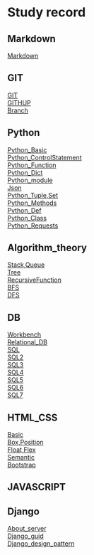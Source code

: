 # Study record

## Markdown
[Markdown](.././markdown/markdown.md)

## GIT
[GIT](./GIT/GIT.md)<Br>
[GITHUP](./GIT/GITHUB.md.md)<Br>
[Branch](./GIT/Branch.md.md.md)

## Python
[Python_Basic](./Python/Python_Basic.md)<Br>
[Python_ControlStatement](./Python/Python_ControlStatement.md.md)<Br>
[Python_Function](./Python/Python_Function.md)<Br>
[Python_Dict](./Python/Python_Dict.md)<Br>
[Python_module](./Python/Python_module.md)<Br>
[Json](./Python/JSON.md.md)<Br>
[Python_Tuple,Set](./Python/Python_Tuple%2CSet.md)<Br> 
[Python_Methods](./Python/Python_Methods.md)<Br> 
[Python_Def](./Python/Python_Def.md)<Br> 
[Python_Class](./Python/Python_Class.md)<Br> 
[Python_Requests](./Python/Python_Requests.md)<Br> 

## Algorithm_theory
[Stack,Queue](./algorithm_theory/Stack_Queue.md)<br>
[Tree](./algorithm_theory/Tree.md)<br>
[RecursiveFunction](./algorithm_theory/RecursiveFunction.md)<br>
[BFS](./algorithm_theory/BFS.md)<br>
[DFS](./algorithm_theory/DFS.md)<br>

## DB
[Workbench](./DB/Workbench.md)<br>
[Relational_DB](./DB/Relational_DB.md)<br>
[SQL](./DB/SQL.md)<br>
[SQL2](./DB/SQL2.md)<br>
[SQL3](./DB/SQL3.md)<br>
[SQL4](./DB/SQL4.md)<br>
[SQL5](./DB/SQL5.md)<br>
[SQL6](./DB/SQL6.md)<br>
[SQL7](./DB/SQL7.md)<br>

## HTML_CSS
[Basic](./HTML_CSS/Basic.md)<br>
[Box,Position](./HTML_CSS/Box%2CPosition.md)<br>
[Float,Flex](./HTML_CSS/Float%2CFlex.md)<br>
[Semantic](./HTML_CSS/Semantic.md)<br>
[Bootstrap](https://getbootstrap.com/docs/5.3/getting-started/introduction/)

## JAVASCRIPT

## Django

[About_server](./DJANGO/About_server.md)<br>
[Django_guid](./DJANGO/Django_guid.md)<br>
[Django_design_pattern](./DJANGO/Django_designpattern.md)<br>
